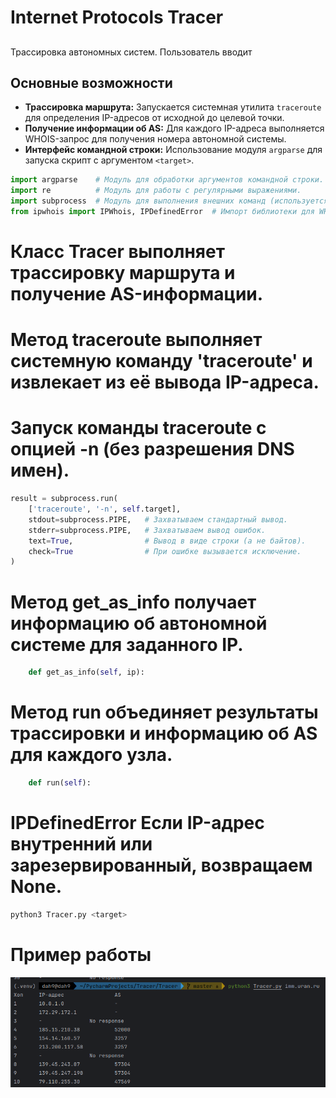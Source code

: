 # Internet Protocols Tracer

##
Трассировка автономных систем. Пользователь вводит

## Основные возможности

- **Трассировка маршрута:** Запускается системная утилита `traceroute` для определения IP-адресов от исходной до целевой точки.
- **Получение информации об AS:** Для каждого IP-адреса выполняется WHOIS-запрос для получения номера автономной системы.
- **Интерфейс командной строки:** Использование модуля `argparse` для запуска скрипт с аргументом `<target>`.
```python
import argparse    # Модуль для обработки аргументов командной строки.
import re          # Модуль для работы с регулярными выражениями.
import subprocess  # Модуль для выполнения внешних команд (используется для вызова traceroute).
from ipwhois import IPWhois, IPDefinedError  # Импорт библиотеки для WHOIS-запросов и обработки ошибок для внутренних IP.
```

# Класс Tracer выполняет трассировку маршрута и получение AS-информации.
# Метод traceroute выполняет системную команду 'traceroute' и извлекает из её вывода IP-адреса.
# Запуск команды traceroute с опцией -n (без разрешения DNS имен).
```python
result = subprocess.run(
    ['traceroute', '-n', self.target],
    stdout=subprocess.PIPE,   # Захватываем стандартный вывод.
    stderr=subprocess.PIPE,   # Захватываем вывод ошибок.
    text=True,                # Вывод в виде строки (а не байтов).
    check=True                # При ошибке вызывается исключение.
)
```



# Метод get_as_info получает информацию об автономной системе для заданного IP.
```python
    def get_as_info(self, ip):
```

# Метод run объединяет результаты трассировки и информацию об AS для каждого узла.
```python    
    def run(self):
```
# IPDefinedError Если IP-адрес внутренний или зарезервированный, возвращаем None.

  ```bash
  python3 Tracer.py <target>
```


# Пример работы

![Пример работы](/Tracer.png)
